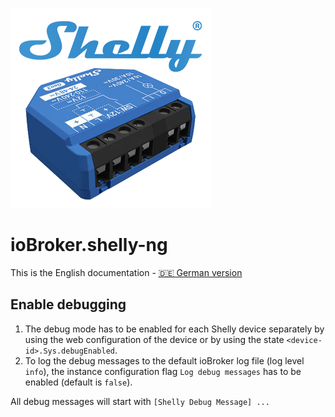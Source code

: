 ![Logo](../../admin/shelly-ng.png)

# ioBroker.shelly-ng

This is the English documentation - [🇩🇪 German version](../de/debug.md)

## Enable debugging

1. The debug mode has to be enabled for each Shelly device separately by using the web configuration of the device or by using the state ``<device-id>.Sys.debugEnabled``.
2. To log the debug messages to the default ioBroker log file (log level ``info``), the instance configuration flag ``Log debug messages`` has to be enabled (default is ``false``).

All debug messages will start with ``[Shelly Debug Message] ...``

